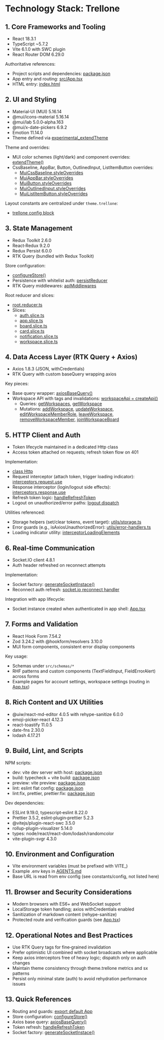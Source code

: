 # Technology Stack: Trellone

## 1. Core Frameworks and Tooling

- React 18.3.1
- TypeScript ~5.7.2
- Vite 6.1.0 with SWC plugin
- React Router DOM 6.29.0

Authoritative references:

- Project scripts and dependencies: [package.json](package.json)
- App entry and routing: [src/App.tsx](src/App.tsx)
- HTML entry: [index.html](index.html)

## 2. UI and Styling

- Material‑UI (MUI) 5.16.14
- @mui/icons-material 5.16.14
- @mui/lab 5.0.0‑alpha.163
- @mui/x-date-pickers 6.9.2
- Emotion 11.14.0
- Theme defined via [experimental_extendTheme](src/theme.ts:2)

Theme and overrides:

- MUI color schemes (light/dark) and component overrides: [extendTheme()](src/theme.ts:46)
- CssBaseline, AppBar, Button, OutlinedInput, ListItemButton overrides:
  - [MuiCssBaseline.styleOverrides](src/theme.ts:84)
  - [MuiAppBar.styleOverrides](src/theme.ts:101)
  - [MuiButton.styleOverrides](src/theme.ts:118)
  - [MuiOutlinedInput.styleOverrides](src/theme.ts:139)
  - [MuiListItemButton.styleOverrides](src/theme.ts:149)

Layout constants are centralized under `theme.trellone`:

- [trellone config block](src/theme.ts:46)

## 3. State Management

- Redux Toolkit 2.6.0
- React‑Redux 9.2.0
- Redux Persist 6.0.0
- RTK Query (bundled with Redux Toolkit)

Store configuration:

- [configureStore()](src/lib/redux/store.ts:34)
- Persistence with whitelist auth: [persistReducer](src/lib/redux/store.ts:21)
- RTK Query middlewares: [apiMiddlewares](src/lib/redux/store.ts:23)

Root reducer and slices:

- [root.reducer.ts](src/store/root.reducer.ts)
- Slices:
  - [auth.slice.ts](src/store/slices/auth.slice.ts)
  - [app.slice.ts](src/store/slices/app.slice.ts)
  - [board.slice.ts](src/store/slices/board.slice.ts)
  - [card.slice.ts](src/store/slices/card.slice.ts)
  - [notification.slice.ts](src/store/slices/notification.slice.ts)
  - [workspace.slice.ts](src/store/slices/workspace.slice.ts)

## 4. Data Access Layer (RTK Query + Axios)

- Axios 1.8.3 (JSON, withCredentials)
- RTK Query with custom baseQuery wrapping axios

Key pieces:

- Base query wrapper: [axiosBaseQuery()](src/lib/redux/helpers.ts:5)
- Workspace API with tags and invalidations: [workspaceApi = createApi()](src/queries/workspaces.ts:23)
  - Queries: [getWorkspaces](src/queries/workspaces.ts:41), [getWorkspace](src/queries/workspaces.ts:52)
  - Mutations: [addWorkspace](src/queries/workspaces.ts:28), [updateWorkspace](src/queries/workspaces.ts:57), [editWorkspaceMemberRole](src/queries/workspaces.ts:65), [leaveWorkspace](src/queries/workspaces.ts:77), [removeWorkspaceMember](src/queries/workspaces.ts:85), [joinWorkspaceBoard](src/queries/workspaces.ts:140)

## 5. HTTP Client and Auth

- Token lifecycle maintained in a dedicated Http class
- Access token attached on requests; refresh token flow on 401

Implementation:

- [class Http](src/lib/http.ts:24)
- Request interceptor (attach token, trigger loading indicator): [interceptors.request.use](src/lib/http.ts:41)
- Response interceptor (login/logout side effects): [interceptors.response.use](src/lib/http.ts:59)
- Refresh token logic: [handleRefreshToken](src/lib/http.ts:131)
- Logout on unauthorized/error paths: [logout dispatch](src/lib/http.ts:123)

Utilities referenced:

- Storage helpers (set/clear tokens, event target): [utils/storage.ts](src/utils/storage.ts)
- Error guards (e.g., isAxiosUnauthorizedError): [utils/error-handlers.ts](src/utils/error-handlers.ts)
- Loading indicator utility: [interceptorLoadingElements](src/utils/utils.ts)

## 6. Real‑time Communication

- Socket.IO client 4.8.1
- Auth header refreshed on reconnect attempts

Implementation:

- Socket factory: [generateSocketInstace()](src/lib/socket.ts:4)
- Reconnect auth refresh: [socket.io reconnect handler](src/lib/socket.ts:19)

Integration with app lifecycle:

- Socket instance created when authenticated in app shell: [App.tsx](src/App.tsx)

## 7. Forms and Validation

- React Hook Form 7.54.2
- Zod 3.24.2 with @hookform/resolvers 3.10.0
- MUI form components, consistent error display components

Key usage:

- Schemas under `src/schemas/*`
- RHF patterns and custom components (TextFieldInput, FieldErrorAlert) across forms
- Example pages for account settings, workspace settings (routing in [App.tsx](src/App.tsx))

## 8. Rich Content and UX Utilities

- @uiw/react-md-editor 4.0.5 with rehype-sanitize 6.0.0
- emoji-picker-react 4.12.3
- react-toastify 11.0.5
- date-fns 2.30.0
- lodash 4.17.21

## 9. Build, Lint, and Scripts

NPM scripts:

- dev: vite dev server with host: [package.json](package.json)
- build: typecheck + vite build: [package.json](package.json)
- preview: vite preview: [package.json](package.json)
- lint: eslint flat config: [package.json](package.json)
- lint:fix, prettier, prettier:fix: [package.json](package.json)

Dev dependencies:

- ESLint 9.19.0, typescript‑eslint 8.22.0
- Prettier 3.5.2, eslint‑plugin‑prettier 5.2.3
- @vitejs/plugin-react-swc 3.5.0
- rollup-plugin-visualizer 5.14.0
- types: node/react/react-dom/lodash/randomcolor
- vite-plugin-svgr 4.3.0

## 10. Environment and Configuration

- Vite environment variables (must be prefixed with VITE\_)
- Example .env keys in [AGENTS.md](AGENTS.md)
- Base URL is read from env config (see constants/config, not listed here)

## 11. Browser and Security Considerations

- Modern browsers with ES6+ and WebSocket support
- LocalStorage token handling; axios withCredentials enabled
- Sanitization of markdown content (rehype-sanitize)
- Protected route and verification guards (see [App.tsx](src/App.tsx))

## 12. Operational Notes and Best Practices

- Use RTK Query tags for fine‑grained invalidation
- Prefer optimistic UI combined with socket broadcasts where applicable
- Keep axios interceptors free of heavy logic; dispatch only on auth changes
- Maintain theme consistency through theme.trellone metrics and sx patterns
- Persist only minimal state (auth) to avoid rehydration performance issues

## 13. Quick References

- Routing and guards: [export default App](src/App.tsx:230)
- Store configuration: [configureStore()](src/lib/redux/store.ts:34)
- Axios base query: [axiosBaseQuery()](src/lib/redux/helpers.ts:5)
- Token refresh: [handleRefreshToken](src/lib/http.ts:131)
- Socket factory: [generateSocketInstace()](src/lib/socket.ts:4)
